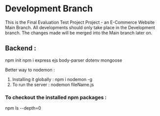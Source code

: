 # Development Branch 
This is the Final Evaluation Test Project Project - an E-Commerce Website Main Branch. All developments
should only take place in the Development branch. The changes made will be merged into the Main branch
later on.



## Backend : 
npm init
npm i express ejs body-parser dotenv mongoose

Better way to nodemon : 
1. Installing it globally : npm i nodemon -g
2. To run the server : nodemon fileName.js 

### To checkout the installed npm packages : 
npm ls --depth=0